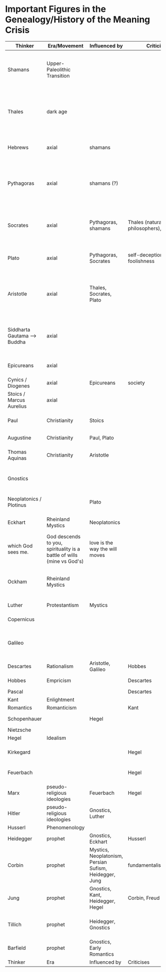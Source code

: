 # Important Figures in the Genealogy/History of the Meaning Crisis

Thinker | Era/Movement | Influenced by | Criticises | Main | God(s)/Spirituality | Love | Reason
--- | --- | --- | --- | --- | --- | --- | ---
Shamans | Upper-Paleolithic Transition | | | continuous cosmos; soul flight | gods are very powerful humans, connectedness to the natural/social/divine world | | cognitive revolution; flow, insight, metaphors <-- exaptaion from rituals
Thales | dark age | | | Everything is moist(/water). Loadstone(/magnet) is psyche(/part of you that moves the most). | Everything is filled with gods. - connnecting to what's most real: provokes awe, experience the sacred | | rational (but false) ideas; observation & reason for underlying substance (ontological analyis), depths of reality
Hebrews | axial | shamans | | time as a story/narrative, course of history | ongoing creation of history, moving to the Promised Land, progress | | DA'ATH: participatory knowing; moral responsibility
Pythagoras | axial | shamans (?) | | through rational insight we transform ourselves, liberating ourselves from the illusory world through rational patterns | everyday world vs real world where we will trancend through reason/hidden patterns | | rational argumentation, discovery of hidden patterns in the world through rational insight/math/music
Socrates | axial | Pythagoras, shamans | Thales (natural philosophers), Sophists | Life unexamined is not worth living. Personal dilemma. | Gods don't lie. Cultivation of wisdom for self-transcendence. | reason and love go together leading to wisdom (!= knowledge) | truth and salience should reinforce each other; rationally knowing what we show most care about
Plato | axial | Pythagoras, Socrates | self-deception, foolishness | anagoge, self is multi-centered | spirituality and reason coupled; ascent through reason, anagoge | | cylcle of knowing yourself better, and discovering new real patterns in the world
Aristotle | axial | Thales, Socrates, Plato | | con-formity - geocentric cosmos; account for change, growth | | | actualizing your potential by cultivating your character --> becoming a rational being (human), nomological order: worldview attunement
Siddharta Gautama --> Buddha | axial | | | awaken from modal confusion; being mode | | | right concentration/attention: not too tight, not loose (con-forming with the object of attention, optimizing attention)
Epicureans | axial | | | pholosopy as therapy (for domicide) | | | 
Cynics / Diogenes | axial | Epicureans | society | moral vs purity code | | | 
Stoics / Marcus Aurelius | axial | | | | | | 
Paul | Christianity | Stoics | | living the inner conflict of God: law vs love | God is agape | agape | 
Augustine | Christianity | Paul, Plato | | addiction as inner conflict | | love saves | 
Thomas Aquinas | Christianity | Aristotle | | | will becomes central to spirituality | love is the way the will moves | 
Gnostics | | | | inner conflict, eternal struggle, rituals, serious play | gods are evil, we sould not serve the, evil overlord (Demiurge) | |
Neoplatonics / Plotinus | | Plato | | | The One | love is creation | integration of spirituality love and reason
Eckhart | Rheinland Mystics | Neoplatonics | | The eye by which I see God, is the eye by
which God sees me. | God descends to you, spirituality is a battle of wills (mine vs God's) | love is the way the will moves | 
Ockham | Rheinland Mystics | | | nominalism, patterns are not there, language creates them | source of God's being is his will, speaks the world into existence, his assertions create | love is self-negation, sacrifice | the world is absurd, no rational order, no intelligibility; supernatural world has no reason
Luther | Protestantism | Mystics | | God's will is arbitrary | | | 
Copernicus | | | | math is better if the Sun is in the center| | | 
Galileo | | | | cannot trust sensory experience, matter is inert, no purpose, will vs resistance to will | no purpose, no evil either; just inert matter| | math is the language of the universe,
Descartes | Rationalism | Aristotle, Galileo | Hobbes | | | | mind is locked, searching for certainty
Hobbes | Empricism | | Descartes | | | | cognition is computation
Pascal | | | Descartes | | | | 
Kant | Enlightment | | | rational vs irrational | | | rational
Romantics | Romanticism | | Kant | | | | irrational, subconscious
Schopenhauer | | Hegel | | will to live is the only thing we have | | | 
Nietzsche | | | | will to power | | | 
Hegel | Idealism | | | dialectic of ideas | | | rationality is the reality
Kirkegard | | | Hegel | missing perpectival and participatory knowing| | | 
Feuerbach | | | Hegel | religion is a projection of our own humanity | | | 
Marx | pseudo-religious ideologies | Feuerbach | Hegel | dialectic of classes | | | 
Hitler | pseudo-religious ideologies | Gnostics, Luther | | dialectic of races | personal mythology: the struggle | | autodidact
Husserl | Phenomenology | | | | |
Heidegger | prophet | Gnostics, Eckhart | Husserl | Western philosophy leading to nihilism | ground of *Being*, *Dasein* | |
Corbin | prophet | Mystics, Neoplatonism, Persian Sufism, Heidegger, Jung | fundamentalism/literalism | | | |
Jung | prophet | Gnostics, Kant, Heidegger, Hegel | Corbin, Freud | process of individuation | | |
Tillich | prophet | Heidegger, Gnostics | | | courage to be, how to live | God beyond the God of theism | |
Barfield | prophet | Gnostics, Early Romantics | | poesis, participatory creativity | (non-)theism ?, inexhaustibleness | |
Thinker | Era | Influenced by | Criticises | Main | God(s)/Spirituality | Love | Reason

